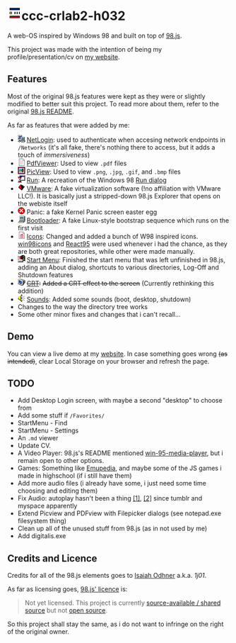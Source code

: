 # ![1728121822598](images/README/1728121822598.png)ccc-crlab2-h032

A web-OS inspired by Windows 98 and built on top of [98.js](https://github.com/1j01/98).

This project was made with the intention of being my profile/presentation/cv on [my website](https://ibocse.info).

## Features

Most of the original 98.js features were kept as they were or slightly modified to better suit this project.
To read more about them, refer to the original [98.js README](https://github.com/1j01/98/blob/master/README.md#-98js).

As far as features that were added by me:

* ![1728122346763](images/README/1728122346763.png) [NetLogin](https://github.com/iulian-b/ccc-crlab2-h032/tree/main/programs/netlogin): used to authenticate when accesing network endpoints in `/Networks` (it's all fake, there's nothing there to access, but it adds a touch of *immersiveness*)
* ![1728122395806](images/README/1728122395806.png) [PdfViewer](https://github.com/iulian-b/ccc-crlab2-h032/tree/main/programs/pdfviewer): Used to view `.pdf` files
* ![1728122408057](images/README/1728122408057.png) [PicView](https://github.com/iulian-b/ccc-crlab2-h032/tree/main/programs/picview): Used to view `.png`, `.jpg`, `.gif`, and `.bmp` files
* ![1728122434872](images/README/1728122434872.png) [Run](https://github.com/iulian-b/ccc-crlab2-h032/tree/main/programs/run): A recreation of the Windows 98 [Run dialog](https://perishablepress.com/wp/wp-content/images/2007/misc-chunks/run-command.png)
* ![1728122449412](images/README/1728122449412.png) [VMware](https://github.com/iulian-b/ccc-crlab2-h032/tree/main/programs/vmware): A fake virtualization software (!no affiliation with VMware LLC!). It is basically just a stripped-down 98.js Explorer that opens on the webiste itself
* ![1728123166667](images/README/1728123166667.png) Panic: a fake Kernel Panic screen easter egg
* ![1728123250378](images/README/1728123250378.png) [Bootloader](https://github.com/iulian-b/ccc-crlab2-h032/blob/main/src/%24bootloader.js): A fake Linux-style bootstrap sequence which runs on the first visit
* ![1728123345562](images/README/1728123345562.png) [Icons](https://github.com/iulian-b/ccc-crlab2-h032/tree/main/images/icons): Changed and added a bunch of W98 inspired icons. [win98icons]([https://](https://win98icons.alexmeub.com/)) and [React95](https://github.com/React95/React95/tree/master/packages/icons) were used whenever i had the chance, as they are both great repositories, while other were made manually.
* ![1728123620289](images/README/1728123620289.png) [Start Menu](https://github.com/iulian-b/ccc-crlab2-h032/blob/main/src/%24start-menu.js): Finished the start menu that was left unfinished in 98.js, adding an About dialog, shortcuts to various directories,  Log-Off and Shutdown features
* ![1728123795203](images/README/1728123795203.png) ~~[CRT](https://github.com/iulian-b/ccc-crlab2-h032/blob/main/src/%crt.css):~~ ~~Added a CRT effect to the screen~~ (Currently rethinking this addition)
* ![1728124031149](images/README/1728124031149.png) [Sounds](https://github.com/iulian-b/ccc-crlab2-h032/tree/main/audio): Added some sounds (boot, desktop, shutdown)
* Changes to the way the directory tree works
* Some other minor fixes and changes that i can't recall...

## Demo

You can view a live demo at my [website](https://ibocse.info).
In case something goes wrong ~~(as intended)~~, clear Local Storage on your browser and refresh the page.

## TODO

* Add Desktop Login screen, with maybe a second "desktop" to choose from
* Add some stuff if `/Favorites/`
* StartMenu - Find
* StartMenu - Settings
* An `.md` viewer
* Update CV.
* A Video Player: 98.js's README mentioned [win-95-media-player](https://benwiley4000.github.io/win95-media-player/), but i remain open to other options.
* Games: Something like [Emupedia](https://github.com/Emupedia/emupedia.github.io/tree/master), and maybe some of the JS games i made in highschool (if i still have them)
* Add more audio files (i already have some, i just need some time choosing and editing them)
* Fix Audio: autoplay hasn't been a thing [[1]](https://developer.mozilla.org/en-US/docs/Web/API/HTMLMediaElement/autoplay#value), [[2]](https://stackoverflow.com/a/62720714) since tumblr and myspace apparently
* Extend Picview and PDFview with Filepicker dialogs (see notepad.exe filesystem thing)
* Clean up all of the unused stuff from 98.js (as in not used by me)
* Add digitalis.exe

## Credits and Licence

Credits for all of the 98.js elements goes to [Isaiah Odhner](https://github.com/1j01) a.k.a. *1j01*.

As far as licensing goes, [98.js' licence](https://github.com/1j01/98/tree/master?tab=readme-ov-file#license) is:

> Not yet licensed. This project is currently [source-available / shared source](https://en.wikipedia.org/wiki/Source-available_software) but not [open source](https://en.wikipedia.org/wiki/Open-source_software).

So this project shall stay the same, as i do not want to infringe on the right of the original owner.
